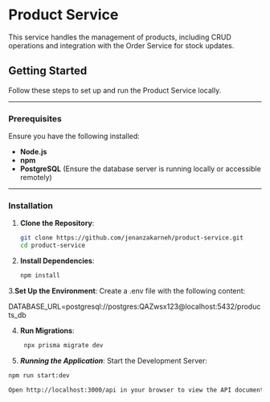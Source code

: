 # Product Service

This service handles the management of products, including CRUD operations and integration with the Order Service for stock updates.

## Getting Started

Follow these steps to set up and run the Product Service locally.

---

### Prerequisites

Ensure you have the following installed:
- **Node.js** 
- **npm** 
- **PostgreSQL** (Ensure the database server is running locally or accessible remotely)

---

### Installation

1. **Clone the Repository**:
   ```bash
   git clone https://github.com/jenanzakarneh/product-service.git
   cd product-service
2. **Install Dependencies**:
   ```bash
   npm install


3.**Set Up the Environment**: Create a .env file with the following content:

DATABASE_URL=postgresql://postgres:QAZwsx123@localhost:5432/products_db

4. **Run Migrations**:
   
   ```bash
    npx prisma migrate dev

5. ***Running the Application***:
Start the Development Server:
  ```bash
  npm run start:dev

Open http://localhost:3000/api in your browser to view the API documentation.
